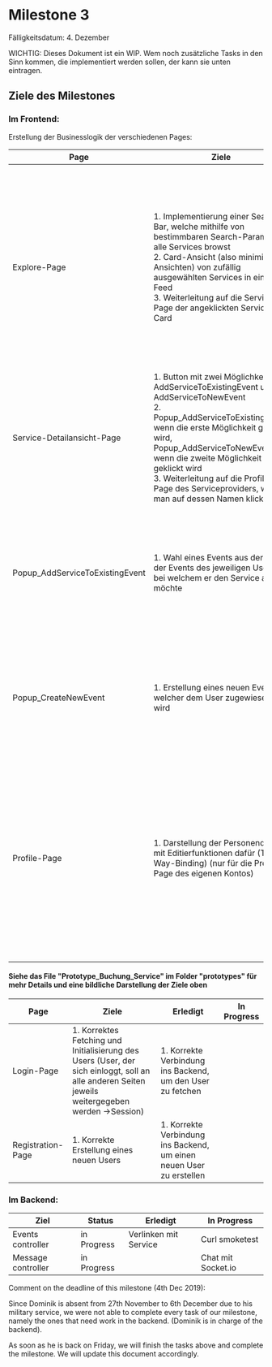 # Milestone 3

Fälligkeitsdatum: 4. Dezember

WICHTIG: Dieses Dokument ist ein WIP. Wem noch zusätzliche Tasks in den Sinn kommen, die implementiert werden sollen, der kann sie unten eintragen.

## Ziele des Milestones

### Im Frontend:

Erstellung der Businesslogik der verschiedenen Pages:

| **Page**                        | **Ziele**                                                    | **Erledigt**                                                 | **In Progress**                                              |
| ------------------------------- | ------------------------------------------------------------ | ------------------------------------------------------------ | ------------------------------------------------------------ |
| Explore-Page                    | 1. Implementierung einer Search-Bar, welche mithilfe von bestimmbaren Search-Parametern alle Services browst <br/> 2. Card-Ansicht (also minimierte Ansichten) von zufällig ausgewählten Services in einem Feed <br/> 3. Weiterleitung auf die Service-Page der angeklickten Service-Card | 1. Korrekte Verbindung ins Backend, um auf die Services zuzugreifen <br/>2. Hilfsfenster zur Setzung der Search-Parameter<br/>3. Erstellung der Search-Funktion <br/>4. Erstellung des Components der Card-Ansicht der Services<br/> 5. Routing |                                                              |
| Service-Detailansicht-Page      | 1. Button mit zwei Möglichkeiten: AddServiceToExistingEvent und AddServiceToNewEvent<br/>2. Popup_AddServiceToExistingEvent, wenn die erste Möglichkeit geklickt wird, Popup_AddServiceToNewEvent, wenn die zweite Möglichkeit geklickt wird<br/>3. Weiterleitung auf die Profile-Page des Serviceproviders, wenn man auf dessen Namen klickt | 1. Korrekte Verbindung ins Backend, um auf die Services zuzugreifen <br/>3. Routing | 2. Popups <br/>                                              |
| Popup_AddServiceToExistingEvent | 1. Wahl eines Events aus der Liste der Events des jeweiligen Users, bei welchem er den Service adden möchte <br/> |                                                              | 1. Korrekte Verbindung ins Backend, um auf die Events des Users zuzugreifen<br/>2. Abspeichern des neuen Services im Event |
| Popup_CreateNewEvent            | 1. Erstellung eines neuen Events, welcher dem User zugewiesen wird | 1. Korrekte Verbindung ins Backend, um den neuen Event beim User anzuspreichern <br/>2. Abspeichern des neuen Services im Event |                                                              |
| Profile-Page                    | 1. Darstellung der Personendaten mit Editierfunktionen dafür (Two-Way-Binding) (nur für die Proile-Page des eigenen Kontos)<br/> | 1. Korrekte Verbindung ins Backend, um auf die User-Inormationen zuzugreifen <br/>2. Anpassung der Oberfläche, sodass sie unterschiedlich ist für die Page des eigenen Kontos und derer anderer Users<br>3. Editierfunktion beim eigenen Profil |                                                              |

####  Siehe das File "Prototype_Buchung_Service" im Folder "prototypes" für mehr Details und eine bildliche Darstellung der Ziele oben

| **Page**          | **Ziele**                                                    | **Erledigt**                                                 | **In Progress** |
| ----------------- | ------------------------------------------------------------ | ------------------------------------------------------------ | --------------- |
| Login-Page        | 1. Korrektes Fetching und Initialisierung des Users (User, der sich einloggt, soll an alle anderen Seiten jeweils weitergegeben werden ->Session) | 1. Korrekte Verbindung ins Backend, um den User zu fetchen   |                 |
| Registration-Page | 1. Korrekte Erstellung eines neuen Users                     | 1. Korrekte Verbindung ins Backend, um einen neuen User zu erstellen |                 |



### Im Backend:

| **Ziel**           | **Status**  | **Erledigt**          | In Progress        |
| ------------------ | ----------- | --------------------- | ------------------ |
| Events controller  | in Progress | Verlinken mit Service | Curl smoketest     |
| Message controller | in Progress |                       | Chat mit Socket.io |



Comment on the deadline of this milestone (4th Dec 2019):

Since Dominik is absent from 27th November to 6th December due to his military service, we were not able to complete every task of our milestone, namely the ones that need work in the backend. (Dominik is in charge of the backend).

As soon as he is back on Friday, we will finish the tasks above and complete the milestone. We will update this document accordingly.
